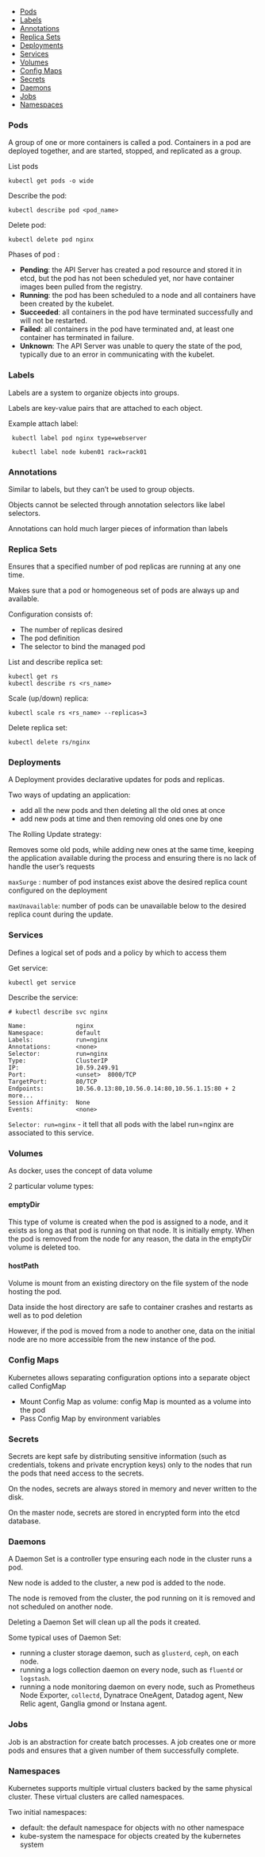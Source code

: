 - [Pods](#Pods)
- [Labels](#Labels)
- [Annotations](#Annotations)
- [Replica Sets](#ReplicaSets)
- [Deployments](#Deployments)
- [Services](#Services)
- [Volumes](#Volumes)
- [Config Maps](#ConfigMaps)
- [Secrets](#Secrets)
- [Daemons](#Daemons)
- [Jobs](#Jobs)
- [Namespaces](#Namespaces)

<a name="Pods"></a> 
### Pods

A group of one or more containers is called a pod. Containers in a pod are deployed together, and are started, stopped, and replicated as a group. 

List pods 

```
kubectl get pods -o wide
```

Describe the pod:

```
kubectl describe pod <pod_name>
```

Delete pod:

```
kubectl delete pod nginx
```

Phases of pod :

- **Pending**: the API Server has created a pod resource and stored it in etcd, but the pod has not been scheduled yet, nor have container images been pulled from the registry.
- **Running**: the pod has been scheduled to a node and all containers have been created by the kubelet.
- **Succeeded**: all containers in the pod have terminated successfully and will not be restarted.
- **Failed**: all containers in the pod have terminated and, at least one container has terminated in failure.
- **Unknown**: The API Server was unable to query the state of the pod, typically due to an error in communicating with the kubelet.


<a name="Labels"></a> 
### Labels

Labels are a system to organize objects into groups.

Labels are key-value pairs that are attached to each object. 

Example attach label: 

```
 kubectl label pod nginx type=webserver

 kubectl label node kuben01 rack=rack01
 ```

 <a name="Annotations"></a> 
### Annotations

Similar to labels, but they can’t be used to group objects.

Objects cannot be selected through annotation selectors like label selectors.

Annotations can hold much larger pieces of information than labels

<a name="ReplicaSets"></a> 
### Replica Sets

Ensures that a specified number of pod replicas are running at any one time.

Makes sure that a pod or homogeneous set of pods are always up and available. 

Configuration consists of:

- The number of replicas desired
- The pod definition
- The selector to bind the managed pod

List and describe replica set:

```
kubectl get rs
kubectl describe rs <rs_name>
```

Scale (up/down) replica:

```
kubectl scale rs <rs_name> --replicas=3
```

Delete replica set:

```
kubectl delete rs/nginx
```

<a name="Deployments"></a> 
### Deployments

A Deployment provides declarative updates for pods and replicas.

Two ways of updating an application:

- add all the new pods and then deleting all the old ones at once
- add new pods at time and then removing old ones one by one

The Rolling Update strategy:

Removes some old pods, while adding new ones at the same time, keeping the application available during the process and ensuring there is no lack of handle the user’s requests

`maxSurge` : number of pod instances exist above the desired replica count configured on the deployment

`maxUnavailable`: number of pods can be unavailable below to the desired replica count during the update.

<a name="Services"></a> 
### Services

Defines a logical set of pods and a policy by which to access them

Get service:

```
kubectl get service
```

Describe the service:

```console
# kubectl describe svc nginx                                                                                    

Name:              nginx
Namespace:         default
Labels:            run=nginx
Annotations:       <none>
Selector:          run=nginx
Type:              ClusterIP
IP:                10.59.249.91
Port:              <unset>  8000/TCP
TargetPort:        80/TCP
Endpoints:         10.56.0.13:80,10.56.0.14:80,10.56.1.15:80 + 2 more...
Session Affinity:  None
Events:            <none>
```

`Selector: run=nginx` - it tell that all pods with the label run=nginx are associated to this service.

<a name="Volumes"></a> 
### Volumes

As docker, uses the concept of data volume

2 particular volume types:

#### emptyDir

This type of volume is created when the pod is assigned to a node, and it exists as long as that pod is running on that node. It is initially empty. When the pod is removed from the node for any reason, the data in the emptyDir volume is deleted too.

#### hostPath

Volume is mount from an existing directory on the file system of the node hosting the pod. 

Data inside the host directory are safe to container crashes and restarts as well as to pod deletion

However, if the pod is moved from a node to another one, data on the initial node are no more accessible from the new instance of the pod.


<a name="ConfigMaps"></a> 
### Config Maps

Kubernetes allows separating configuration options into a separate object called ConfigMap

- Mount Config Map as volume: config Map is mounted as a volume into the pod
- Pass Config Map by environment variables

<a name="Secrets"></a> 
### Secrets

Secrets are kept safe by distributing sensitive information (such as credentials, tokens and private encryption keys) only to the nodes that run the pods that need access to the secrets.

On the nodes, secrets are always stored in memory and never written to the disk.

On the master node, secrets are stored in encrypted form into the etcd database.

<a name="Daemons"></a> 
### Daemons

A Daemon Set is a controller type ensuring each node in the cluster runs a pod.

New node is added to the cluster, a new pod is added to the node. 

The node is removed from the cluster, the pod running on it is removed and not scheduled on another node. 

Deleting a Daemon Set will clean up all the pods it created.

Some typical uses of Daemon Set:

- running a cluster storage daemon, such as `glusterd`, `ceph`, on each node.
- running a logs collection daemon on every node, such as `fluentd` or `logstash`.
- running a node monitoring daemon on every node, such as Prometheus Node Exporter, `collectd`, Dynatrace OneAgent, Datadog agent, New Relic agent, Ganglia gmond or Instana agent.

<a name="Jobs"></a> 
### Jobs

 Job is an abstraction for create batch processes. A job creates one or more pods and ensures that a given number of them successfully complete.

<a name="Namespaces"></a> 
### Namespaces

Kubernetes supports multiple virtual clusters backed by the same physical cluster. These virtual clusters are called namespaces. 

Two initial namespaces:

- default: the default namespace for objects with no other namespace
- kube-system the namespace for objects created by the kubernetes system